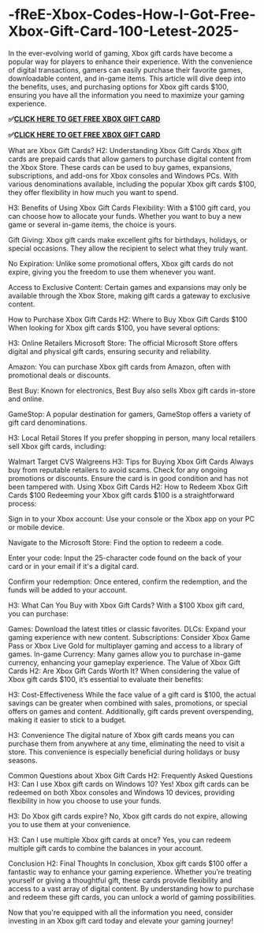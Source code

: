 # -fReE-Xbox-Codes-How-I-Got-Free-Xbox-Gift-Card-100-Letest-2025-

In the ever-evolving world of gaming, Xbox gift cards have become a popular way for players to enhance their experience. With the convenience of digital transactions, gamers can easily purchase their favorite games, downloadable content, and in-game items. This article will dive deep into the benefits, uses, and purchasing options for Xbox gift cards $100, ensuring you have all the information you need to maximize your gaming experience.

**✅[CLICK HERE TO GET FREE XBOX GIFT CARD](https://dealhubx.org/Gift-Card/)**

**✅[CLICK HERE TO GET FREE XBOX GIFT CARD](https://dealhubx.org/Gift-Card/)**

What are Xbox Gift Cards? H2: Understanding Xbox Gift Cards Xbox gift cards are prepaid cards that allow gamers to purchase digital content from the Xbox Store. These cards can be used to buy games, expansions, subscriptions, and add-ons for Xbox consoles and Windows PCs. With various denominations available, including the popular Xbox gift cards $100, they offer flexibility in how much you want to spend.

H3: Benefits of Using Xbox Gift Cards Flexibility: With a $100 gift card, you can choose how to allocate your funds. Whether you want to buy a new game or several in-game items, the choice is yours.

Gift Giving: Xbox gift cards make excellent gifts for birthdays, holidays, or special occasions. They allow the recipient to select what they truly want.

No Expiration: Unlike some promotional offers, Xbox gift cards do not expire, giving you the freedom to use them whenever you want.

Access to Exclusive Content: Certain games and expansions may only be available through the Xbox Store, making gift cards a gateway to exclusive content.

How to Purchase Xbox Gift Cards H2: Where to Buy Xbox Gift Cards $100 When looking for Xbox gift cards $100, you have several options:

H3: Online Retailers Microsoft Store: The official Microsoft Store offers digital and physical gift cards, ensuring security and reliability.

Amazon: You can purchase Xbox gift cards from Amazon, often with promotional deals or discounts.

Best Buy: Known for electronics, Best Buy also sells Xbox gift cards in-store and online.

GameStop: A popular destination for gamers, GameStop offers a variety of gift card denominations.

H3: Local Retail Stores If you prefer shopping in person, many local retailers sell Xbox gift cards, including:

Walmart Target CVS Walgreens H3: Tips for Buying Xbox Gift Cards Always buy from reputable retailers to avoid scams. Check for any ongoing promotions or discounts. Ensure the card is in good condition and has not been tampered with. Using Xbox Gift Cards H2: How to Redeem Xbox Gift Cards $100 Redeeming your Xbox gift cards $100 is a straightforward process:

Sign in to your Xbox account: Use your console or the Xbox app on your PC or mobile device.

Navigate to the Microsoft Store: Find the option to redeem a code.

Enter your code: Input the 25-character code found on the back of your card or in your email if it's a digital card.

Confirm your redemption: Once entered, confirm the redemption, and the funds will be added to your account.

H3: What Can You Buy with Xbox Gift Cards? With a $100 Xbox gift card, you can purchase:

Games: Download the latest titles or classic favorites. DLCs: Expand your gaming experience with new content. Subscriptions: Consider Xbox Game Pass or Xbox Live Gold for multiplayer gaming and access to a library of games. In-game Currency: Many games allow you to purchase in-game currency, enhancing your gameplay experience. The Value of Xbox Gift Cards H2: Are Xbox Gift Cards Worth It? When considering the value of Xbox gift cards $100, it’s essential to evaluate their benefits:

H3: Cost-Effectiveness While the face value of a gift card is $100, the actual savings can be greater when combined with sales, promotions, or special offers on games and content. Additionally, gift cards prevent overspending, making it easier to stick to a budget.

H3: Convenience The digital nature of Xbox gift cards means you can purchase them from anywhere at any time, eliminating the need to visit a store. This convenience is especially beneficial during holidays or busy seasons.

Common Questions about Xbox Gift Cards H2: Frequently Asked Questions H3: Can I use Xbox gift cards on Windows 10? Yes! Xbox gift cards can be redeemed on both Xbox consoles and Windows 10 devices, providing flexibility in how you choose to use your funds.

H3: Do Xbox gift cards expire? No, Xbox gift cards do not expire, allowing you to use them at your convenience.

H3: Can I use multiple Xbox gift cards at once? Yes, you can redeem multiple gift cards to combine the balances in your account.

Conclusion H2: Final Thoughts In conclusion, Xbox gift cards $100 offer a fantastic way to enhance your gaming experience. Whether you’re treating yourself or giving a thoughtful gift, these cards provide flexibility and access to a vast array of digital content. By understanding how to purchase and redeem these gift cards, you can unlock a world of gaming possibilities.

Now that you're equipped with all the information you need, consider investing in an Xbox gift card today and elevate your gaming journey!
